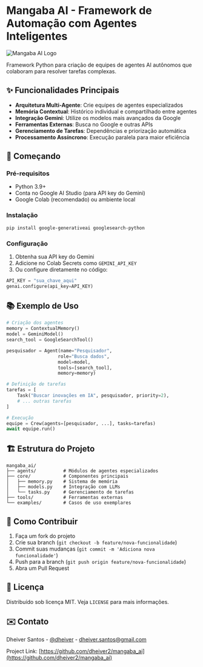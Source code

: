 # Mangaba AI - Framework de Automação com Agentes Inteligentes

![Mangaba AI Logo](https://github.com/dheiver2/mangaba_ai/blob/main/img.png)

Framework Python para criação de equipes de agentes AI autônomos que colaboram para resolver tarefas complexas.

## ✨ Funcionalidades Principais

- **Arquitetura Multi-Agente**: Crie equipes de agentes especializados
- **Memória Contextual**: Histórico individual e compartilhado entre agentes
- **Integração Gemini**: Utilize os modelos mais avançados da Google
- **Ferramentas Externas**: Busca no Google e outras APIs
- **Gerenciamento de Tarefas**: Dependências e priorização automática
- **Processamento Assíncrono**: Execução paralela para maior eficiência

## 🚀 Começando

### Pré-requisitos
- Python 3.9+
- Conta no Google AI Studio (para API key do Gemini)
- Google Colab (recomendado) ou ambiente local

### Instalação
```bash
pip install google-generativeai googlesearch-python
```

### Configuração
1. Obtenha sua API key do Gemini
2. Adicione no Colab Secrets como `GEMINI_API_KEY`
3. Ou configure diretamente no código:
```python
API_KEY = "sua_chave_aqui"
genai.configure(api_key=API_KEY)
```

## 📚 Exemplo de Uso

```python
# Criação dos agentes
memory = ContextualMemory()
model = GeminiModel()
search_tool = GoogleSearchTool()

pesquisador = Agent(name="Pesquisador", 
                   role="Busca dados", 
                   model=model, 
                   tools=[search_tool], 
                   memory=memory)

# Definição de tarefas
tarefas = [
    Task("Buscar inovações em IA", pesquisador, priority=2),
    # ... outras tarefas
]

# Execução
equipe = Crew(agents=[pesquisador, ...], tasks=tarefas)
await equipe.run()
```

## 🏗 Estrutura do Projeto

```
mangaba_ai/
├── agents/          # Módulos de agentes especializados
├── core/            # Componentes principais
│   ├── memory.py    # Sistema de memória
│   ├── models.py    # Integração com LLMs
│   └── tasks.py     # Gerenciamento de tarefas
├── tools/           # Ferramentas externas
└── examples/        # Casos de uso exemplares
```

## 🤝 Como Contribuir

1. Faça um fork do projeto
2. Crie sua branch (`git checkout -b feature/nova-funcionalidade`)
3. Commit suas mudanças (`git commit -m 'Adiciona nova funcionalidade'`)
4. Push para a branch (`git push origin feature/nova-funcionalidade`)
5. Abra um Pull Request

## 📄 Licença

Distribuído sob licença MIT. Veja `LICENSE` para mais informações.

## ✉️ Contato

Dheiver Santos - [@dheiver](https://github.com/dheiver2) - dheiver.santos@gmail.com

Project Link: [https://github.com/dheiver2/mangaba_ai](https://github.com/dheiver2/mangaba_ai)
```
